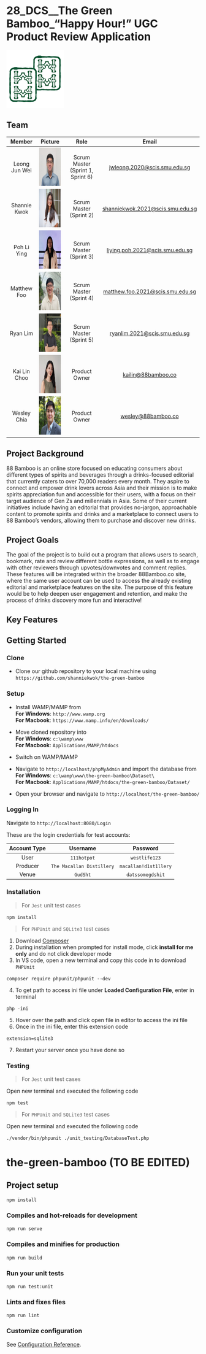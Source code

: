 # 28_DCS__The Green Bamboo_“Happy Hour!” UGC Product Review Application

<a>
    <img src="Images/Logo/88 Bamboo.png" title="The Green Bamboo" alt="The Green Bamboo" style="height: 150px">
</a>

## Team

| Member | Picture | Role | Email
| :---:  | :----: | :---: | :---: |
| Leong Jun Wei | <img src="Images/Team Pictures/Jun Wei.png" width="100" height="100"> | Scrum Master (Sprint 1, Sprint 6) | jwleong.2020@scis.smu.edu.sg |
| Shannie Kwok | <img src="Images/Team Pictures/Shannie.png" width="100" height="100"> | Scrum Master (Sprint 2) | shanniekwok.2021@scis.smu.edu.sg |
| Poh Li Ying | <img src="Images/Team Pictures/Li Ying.png" width="100" height="100"> | Scrum Master (Sprint 3) | liying.poh.2021@scis.smu.edu.sg |
| Matthew Foo | <img src="Images/Team Pictures/Matthew.png" width="100" height="100"> | Scrum Master (Sprint 4) | matthew.foo.2021@scis.smu.edu.sg |
| Ryan Lim | <img src="Images/Team Pictures/Ryan.png" width="100" height="100"> | Scrum Master (Sprint 5) | ryanlim.2021@scis.smu.edu.sg |
| Kai Lin Choo | <img src="Images/Team Pictures/Kai Lin.jpeg" width="100" height="100"> | Product Owner | kailin@88bamboo.co |
| Wesley Chia | <img src="Images/Team Pictures/Wesley.jpeg" width="100" height="100"> | Product Owner | wesley@88bamboo.co |

## Project Background

88 Bamboo is an online store focused on educating consumers about different types of spirits and beverages through a drinks-focused editorial that currently caters to over 70,000 readers every month. They aspire to connect and empower drink lovers across Asia and their mission is to make spirits appreciation fun and accessible for their users, with a focus on their target audience of Gen Zs and millennials in Asia. Some of their current initiatives include having an editorial that provides no-jargon, approachable content to promote spirits and drinks and a marketplace to connect users to 88 Bamboo’s vendors, allowing them to purchase and discover new drinks. 

## Project Goals

The goal of the project is to build out a program that allows users to search, bookmark, rate and review different bottle expressions, as well as to engage with other reviewers through upvotes/downvotes and comment replies. These features will be integrated within the broader 88Bamboo.co site, where the same user account can be used to access the already existing editorial and marketplace features on the site. The purpose of this feature would be to help deepen user engagement and retention, and make the process of drinks discovery more fun and interactive!

## Key Features

<!-- TODO: to be filled -->

## Getting Started

### Clone

- Clone our github repository to your local machine using `https://github.com/shanniekwok/the-green-bamboo`

### Setup

- Install WAMP/MAMP from \
**For Windows**: `http://www.wamp.org` \
**For Macbook**: `https://www.mamp.info/en/downloads/`

- Move cloned repository into \
**For Windows**: `c:\wamp\www` \
**For Macbook**: `Applications/MAMP/htdocs`

- Switch on WAMP/MAMP

- Navigate to `http://localhost/phpMyAdmin` and import the database from \
**For Windows**: `c:\wamp\www\the-green-bamboo\Dataset\` <!-- TODO: to be changed --> \
**For Macbook**: `Applications/MAMP/htdocs/the-green-bamboo/Dataset/` <!-- TODO: to be changed -->
- Open your browser and navigate to `http://localhost/the-green-bamboo/` <!-- TODO: to be filled -->

### Logging In

Navigate to `http://localhost:8080/Login` 

These are the login credentials for test accounts:

| Account Type | Username | Password |
| :---:  | :----: | :---: |
| User | `111hotpot` | `westlife123` |
| Producer | `The Macallan Distillery` | `macallan!d1st1llery` |
| Venue | `GudSht` | `datssomegdshit` |

### Installation

> For `Jest` unit test cases
````
npm install
````
> For `PHPUnit` and  `SQLite3` test cases

1. Download [Composer](https://getcomposer.org/doc/00-intro.md#:~:text=Before%20using%20Composer%2C%20ensure%20that,on%20Windows%2C%20Linux%20and%20macOS)
2.	During installation when prompted for install mode, click **install for me only** and do not click developer mode
3. In VS code, open a new terminal and copy this code in to download `PHPUnit`
````
composer require phpunit/phpunit --dev
````
4. To get path to access ini file under **Loaded Configuration File**, enter in terminal
```
php -ini
```
5. Hover over the path and click open file in editor to access the ini file
6. Once in the ini file, enter this extension code
```
extension=sqlite3
```
7. Restart your server once you have done so

### Testing
> For `Jest` unit test cases

Open new terminal and executed the following code
````
npm test
````
> For `PHPUnit` and  `SQLite3` test cases

Open new terminal and executed the following code
```
./vendor/bin/phpunit ./unit_testing/DatabaseTest.php
```

# the-green-bamboo (TO BE EDITED)

## Project setup
```
npm install
```

### Compiles and hot-reloads for development
```
npm run serve
```

### Compiles and minifies for production
```
npm run build
```

### Run your unit tests
```
npm run test:unit
```

### Lints and fixes files
```
npm run lint
```

### Customize configuration
See [Configuration Reference](https://cli.vuejs.org/config/).
